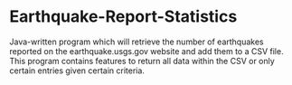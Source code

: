 # Earthquake-Report-Statistics
Java-written program which will retrieve the number of earthquakes reported on the earthquake.usgs.gov website and add them to a CSV file.
This program contains features to return all data within the CSV or only certain entries given certain criteria.
